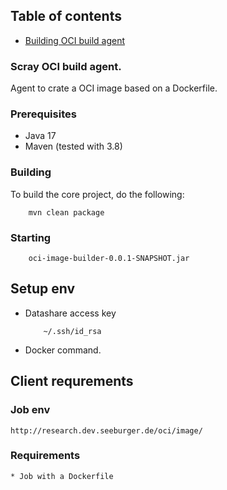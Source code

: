 ## Table of contents

  * [Building  OCI build agent](#building)


### Scray OCI build agent.

Agent to crate a OCI image based on a Dockerfile.



### Prerequisites
* Java 17
* Maven (tested with 3.8)


### Building

To build the core project, do the following:

```
    mvn clean package
```

### Starting

```
    oci-image-builder-0.0.1-SNAPSHOT.jar

```

## Setup env

 * Datashare access key
    ```
        ~/.ssh/id_rsa
    ```
 * Docker command.

## Client requrements
### Job env
    http://research.dev.seeburger.de/oci/image/
### Requirements
    * Job with a Dockerfile